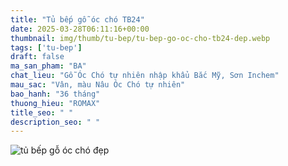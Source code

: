 ```yaml
---
title: "Tủ bếp gỗ óc chó TB24"
date: 2025-03-28T06:11:16+00:00
thumbnail: img/thumb/tu-bep/tu-bep-go-oc-cho-tb24-dep.webp
tags: ['tu-bep']
draft: false
ma_san_pham: "BA"
chat_lieu: "Gỗ Óc Chó tự nhiên nhập khẩu Bắc Mỹ, Sơn Inchem"
mau_sac: "Vân, màu Nâu Óc Chó tự nhiên"
bao_hanh: "36 tháng"
thuong_hieu: "ROMAX"
title_seo: " "
description_seo: " "
---
```

![tủ bếp gỗ óc chó đẹp](/img/tu-bep/tb24/tu-bep-go-oc-cho-tb24-1.webp)